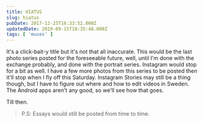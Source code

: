 ```yaml
---
title: HIATUS
slug: hiatus
pubDate: 2017-12-25T16:33:52.000Z
updatedDate: 2019-09-15T10:35:48.000Z
tags: [ 'muses' ]
---
```


It's a click-bait-y title but it's not that all inaccurate. This would be the last photo series posted for the foreseeable future, well, until I'm done with the exchange probably, and done with the portrait series. Instagram would stop for a bit as well. I have a few more photos from this series to be posted then it'll stop when I fly off this Saturday. Instagram Stories may still be a thing though, but I have to figure out where and how to edit videos in Sweden. The Android apps aren't any good, so we'll see how that goes.

Till then.

> P.S: Essays would still be posted from time to time.
